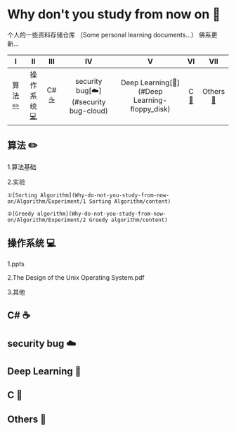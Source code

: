 # Why don't you study from now on :punch:

个人的一些资料存储仓库
（Some personal learning documents...）
佛系更新...

| Ⅰ | Ⅱ | Ⅲ | Ⅳ | Ⅴ | Ⅵ | Ⅶ | 
| :---------: | :---------: | :---------: | :---------: | :---------: | :---------:| :---------: | 
| 算法[:pencil2:](#算法-pencil2) | 操作系统[:computer:](#操作系统-computer) | C#[:coffee:](#C\#-coffee) | security bug[:cloud:](#security bug-cloud) | Deep Learning[:floppy_disk:](#Deep Learning-floppy_disk) | C [:tea:](#C-tea) | Others[:hammer:](#Others-hammer) | 


## 算法 :pencil2:
1.算法基础

2.实验

	①[Sorting Algorithm](Why-do-not-you-study-from-now-on/Algorithm/Experiment/1 Sorting Algorithm/content)
	
	②[Greedy algorithm](Why-do-not-you-study-from-now-on/Algorithm/Experiment/2 Greedy algorithm/content)


## 操作系统 :computer:
1.ppts

2.The Design of the Unix Operating System.pdf

3.其他

## C\# :coffee:


## security bug :cloud:


## Deep Learning :floppy_disk:


## C :tea:


## Others :hammer:




